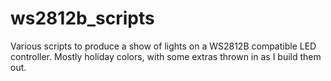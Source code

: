 # ws2812b_scripts
Various scripts to produce a show of lights on a WS2812B compatible LED controller. Mostly holiday colors, with some extras thrown in as I build them out.
